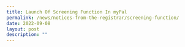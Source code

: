 ```yaml
---
title: Launch Of Screening Function In myPal
permalink: /news/notices-from-the-registrar/screening-function/
date: 2022-09-08
layout: post
description: ""
---
```

